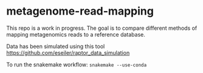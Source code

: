 # metagenome-read-mapping

This repo is a work in progress. The goal is to compare different methods of mapping metagenomics reads to a reference database.

Data has been simulated using this tool https://github.com/eseiler/raptor_data_simulation

To run the snakemake workflow:
`snakemake --use-conda`
